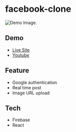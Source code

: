 # facebook-clone
![Demo Image.](https://i.ibb.co/7rvFK1T/facebook.jpg)

## Demo

* [Live Site](https://facebook-clone-79c45.web.app/)
* [Youtube](https://youtu.be/_Mi9PtFm5xY)

## Feature

* Google authentication
* Real time post
* Image URL upload

## Tech

* Firebase
* React
